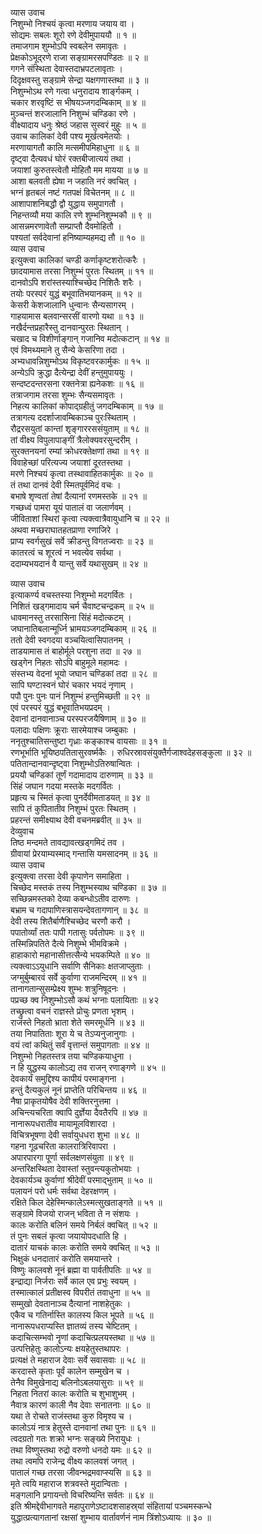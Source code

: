 व्यास उवाच  
निशुम्भो निश्चयं कृत्वा मरणाय जयाय वा ।  
सोद्यमः सबलः शूरो रणे देवीमुपाययौ ॥ १ ॥  
तमाजगाम शुम्भोऽपि स्वबलेन समावृतः ।  
प्रेक्षकोऽभूद्‌रणे राजा सङ्ग्रामरसपण्डितः ॥ २ ॥  
गगने संस्थिता देवास्तदाभ्रपटलावृताः ।  
दिदृक्षवस्तु सङ्ग्रामे सेन्द्रा यक्षगणास्तथा ॥ ३ ॥  
निशुम्भोऽथ रणे गत्वा धनुरादाय शार्ङ्गकम् ।  
चकार शरवृष्टिं स भीषयञ्जगदम्बिकाम् ॥ ४ ॥  
मुञ्चन्तं शरजालानि निशुम्भं चण्डिका रणे ।  
वीक्ष्यादाय धनुः श्रेष्ठं जहास सुस्वरं मुहुः ॥ ५ ॥  
उवाच कालिकां देवी पश्य मूर्खत्वमेतयोः ।  
मरणायागतौ कालि मत्समीपमिहाधुना ॥ ६ ॥  
दृष्ट्वा दैत्यवधं घोरं रक्तबीजात्ययं तथा ।  
जयाशां कुरुतस्त्वेतौ मोहितौ मम मायया ॥ ७ ॥  
आशा बलवती ह्येषा न जहाति नरं क्वचित् ।  
भग्नं हृतबलं नष्टं गतपक्षं विचेतनम् ॥ ८ ॥  
आशापाशनिबद्धौ द्वौ युद्धाय समुपागतौ ।  
निहन्तव्यौ मया कालि रणे शुम्भनिशुम्भकौ ॥ ९ ॥  
आसन्नमरणावेतौ सम्प्राप्तौ दैवमोहितौ ।  
पश्यतां सर्वदेवानां हनिष्याम्यहमद्य तौ ॥ १० ॥  
व्यास उवाच  
इत्युक्त्वा कालिकां चण्डी कर्णाकृष्टशरोत्करैः ।  
छादयामास तरसा निशुम्भं पुरतः स्थितम् ॥ ११ ॥  
दानवोऽपि शरांस्तस्याश्चिच्छेद निशितैः शरैः ।  
तयोः परस्परं युद्धं बभूवातिभयानकम् ॥ १२ ॥  
केसरी केशजालानि धुन्वानः सैन्यसागरम् ।  
गाहयामास बलवान्सरसीं वारणो यथा ॥ १३ ॥  
नखैर्दन्तप्रहारैस्तु दानवान्पुरतः स्थितान् ।  
चखाद च विशीर्णाङ्गान् गजानिव मदोत्कटान् ॥ १४ ॥  
एवं विमथ्यमाने तु सैन्ये केसरिणा तदा ।  
अभ्यधावन्निशुम्भोऽथ विकृष्टवरकार्मुकः ॥ १५ ॥  
अन्येऽपि क्रुद्धा दैत्येन्द्रा देवीं हन्तुमुपाययुः ।  
सन्दष्टदन्तरसना रक्तनेत्रा ह्यनेकशः ॥ १६ ॥  
तत्राजगाम तरसा शुम्भः सैन्यसमावृतः ।  
निहत्य कालिकां कोपाद्‌ग्रहीतुं जगदम्बिकाम् ॥ १७ ॥  
तत्रागत्य ददर्शाजावम्बिकाञ्च पुरःस्थिताम् ।  
रौद्ररसयुतां कान्तां शृङ्गाररससंयुताम् ॥ १८ ॥  
तां वीक्ष्य विपुलापाङ्गीं त्रैलोक्यवरसुन्दरीम् ।  
सुरक्तनयनां रम्यां क्रोधरक्तेक्षणां तथा ॥ १९ ॥  
विवाहेच्छां परित्यज्य जयाशां दूरतस्तथा ।  
मरणे निश्चयं कृत्वा तस्थावाहितकार्मुकः ॥ २० ॥  
तं तथा दानवं देवी स्मितपूर्वमिदं वचः ।  
बभाषे शृण्वतां तेषां दैत्यानां रणमस्तके ॥ २१ ॥  
गच्छध्वं पामरा यूयं पातालं वा जलार्णवम् ।  
जीविताशां स्थिरां कृत्वा त्यक्त्वात्रैवायुधानि च ॥ २२ ॥  
अथवा मच्छराघातहतप्राणा रणाजिरे ।  
प्राप्य स्वर्गसुखं सर्वे क्रीडन्तु विगतज्वराः ॥ २३ ॥  
कातरत्वं च शूरत्वं न भवत्येव सर्वथा ।  
ददाम्यभयदानं वै यान्तु सर्वे यथासुखम् ॥ २४ ॥  
  
व्यास उवाच  
इत्याकर्ण्य वचस्तस्या निशुम्भो मदगर्वितः ।  
निशितं खड्गमादाय चर्म चैवाष्टचन्द्रकम् ॥ २५ ॥  
धावमानस्तु तरसासिना सिंहं मदोत्कटम् ।  
जघानातिबलान्मूर्ध्नि भ्रामयञ्जगदम्बिकाम् ॥ २६ ॥  
ततो देवी स्वगदया वञ्चयित्वासिपातनम् ।  
ताडयामास तं बाहोर्मूले परशुना तदा ॥ २७ ॥  
खड्गेन निहतः सोऽपि बाहुमूले महामदः ।  
संस्तभ्य वेदनां भूयो जघान चण्डिकां तदा ॥ २८ ॥  
सापि घण्टास्वनं घोरं चकार भयदं नृणाम् ।  
पपौ पुनः पुनः पानं निशुम्भं हन्तुमिच्छती ॥ २९ ॥  
एवं परस्परं युद्धं बभूवातिभयप्रदम् ।  
देवानां दानवानाञ्च परस्परजयैषिणाम् ॥ ३० ॥  
पलादाः पक्षिणः क्रूराः सारमेयाश्च जम्बुकाः ।  
ननृतुश्चातिसन्तुष्टा गृध्राः कङ्काश्च वायसाः ॥ ३१ ॥  
रणभूर्भाति भूयिष्ठपतितासुरवर्ष्मकैः ।
रुधिरस्रावसंयुक्तैर्गजाश्वदेहसङ्कुला ॥ ३२ ॥  
पतितान्दानवान्दृष्ट्वा निशुम्भोऽतिरुषान्वितः ।  
प्रययौ चण्डिकां तूर्णं गदामादाय दारुणाम् ॥ ३३ ॥  
सिंहं जघान गदया मस्तके मदगर्वितः ।  
प्रहृत्य च स्मितं कृत्वा पुनर्देवीमताडयत् ॥ ३४ ॥  
सापि तं कुपितातीव निशुम्भं पुरतः स्थितम् ।  
प्रहरन्तं समीक्ष्याथ देवी वचनमब्रवीत् ॥ ३५ ॥  
देव्युवाच  
तिष्ठ मन्दमते तावद्यावत्खड्गमिदं तव ।  
ग्रीवायां प्रेरयाम्यस्माद्‌ गन्तासि यमसादनम् ॥ ३६ ॥  
व्यास उवाच  
इत्युक्त्वा तरसा देवी कृपाणेन समाहिता ।  
चिच्छेद मस्तकं तस्य निशुम्भस्याथ चण्डिका ॥ ३७ ॥  
सच्छिन्नमस्तको देव्या कबन्धोऽतीव दारुणः ।  
बभ्राम च गदापाणिस्त्रासयन्देवतागणान् ॥ ३८ ॥  
देवी तस्य शितैर्बाणैश्चिच्छेद चरणौ करौ ।  
पपातोर्व्यां ततः पापी गतासुः पर्वतोपमः ॥ ३९ ॥  
तस्मिन्निपतिते दैत्ये निशुम्भे भीमविक्रमे ।  
हाहाकारो महानासीत्तत्सैन्ये भयकम्पिते ॥ ४० ॥  
त्यक्त्वाऽऽयुधानि सर्वाणि सैनिकाः क्षतजाप्लुताः ।  
जग्मुर्बुम्बारवं सर्वे कुर्वाणा राजमन्दिरम् ॥ ४१ ॥  
तानागतान्सुसम्प्रेक्ष्य शुम्भः शत्रुनिषूदनः ।  
पप्रच्छ क्व निशुम्भोऽसौ कथं भग्नाः पलायिताः ॥ ४२  
तच्छ्रुत्वा वचनं राज्ञस्ते प्रोचुः प्रणता भृशम् ।  
राजंस्ते निहतो भ्राता शेते समरमूर्धनि ॥ ४३ ॥  
तया निपातिताः शूरा ये च तेऽप्यनुजानुगाः ।  
वयं त्वां कथितुं सर्वं वृत्तान्तं समुपागताः ॥ ४४ ॥  
निशुम्भो निहतस्तत्र तया चण्डिकयाधुना ।  
न हि युद्धस्य कालोऽद्य तव राजन् रणाङ्गणे ॥ ४५ ॥  
देवकार्यं समुद्दिश्य कापीयं परमाङ्गना ।  
हन्तुं दैत्यकुलं नूनं प्राप्तेति परिचिन्तय ॥ ४६ ॥  
नैषा प्राकृतयोषैव देवी शक्तिरनुत्तमा ।  
अचिन्त्यचरिता क्वापि दुर्ज्ञेया दैवतैरपि ॥ ४७ ॥  
नानारूपधरातीव मायामूलविशारदा ।  
विचित्रभूषणा देवी सर्वायुधधरा शुभा ॥ ४८ ॥  
गहना गूढचरिता कालरात्रिरिवापरा ।  
अपारपारगा पूर्णा सर्वलक्षणसंयुता ॥ ४९ ॥  
अन्तरिक्षस्थिता देवास्तां स्तुवन्त्यकुतोभयाः ।  
देवकार्यञ्च कुर्वाणां श्रीदेवीं परमाद्‌भुताम् ॥ ५० ॥  
पलायनं परो धर्मः सर्वथा देहरक्षणम् ।  
रक्षिते किल देहेस्मिन्कालेऽस्मत्सुखताङ्गते ॥ ५१ ॥  
सङ्ग्रामे विजयो राजन् भविता ते न संशयः ।  
कालः करोति बलिनं समये निर्बलं क्वचित् ॥ ५२ ॥  
तं पुनः सबलं कृत्वा जयायोपदधाति हि ।  
दातारं याचकं कालः करोति समये क्वचित् ॥ ५३ ॥  
भिक्षुकं धनदातारं करोति समयान्तरे ।  
विष्णुः कालवशे नूनं ब्रह्मा वा पार्वतीपतिः ॥ ५४ ॥  
इन्द्राद्या निर्जराः सर्वे काल एव प्रभुः स्वयम् ।  
तस्मात्कालं प्रतीक्षस्व विपरीतं तवाधुना ॥ ५५ ॥  
सम्मुखो देवतानाञ्च दैत्यानां नाशहेतुकः ।  
एकैव च गतिर्नास्ति कालस्य किल भूपते ॥ ५६ ॥  
नानारूपधराप्यस्ति ज्ञातव्यं तस्य चेष्टितम् ।  
कदाचित्सम्भवो नॄणां कदाचित्प्रलयस्तथा ॥ ५७ ॥  
उत्पत्तिहेतुः कालोऽन्यः क्षयहेतुस्तथापरः ।  
प्रत्यक्षं ते महाराज देवाः सर्वे सवासवाः ॥ ५८ ॥  
करदास्ते कृताः पूर्वं कालेन सम्मुखेन च ।  
तेनैव विमुखेनाद्य बलिनोऽबलयासुराः ॥ ५९ ॥  
निहता नितरां कालः करोति च शुभाशुभम् ।  
नैवात्र कारणं काली नैव देवाः सनातनाः ॥ ६० ॥  
यथा ते रोचते राजंस्तथा कुरु विमृश्य च ।  
कालोऽयं नात्र हेतुस्ते दानवानां तथा पुनः ॥ ६१ ॥  
त्वदग्रतो गतः शक्रो भग्नः सङ्ख्ये निरायुधः ।  
तथा विष्णुस्तथा रुद्रो वरुणो धनदो यमः ॥ ६२ ॥  
तथा त्वमपि राजेन्द्र वीक्ष्य कालवशं जगत् ।  
पातालं गच्छ तरसा जीवन्भद्रमवाप्स्यसि ॥ ६३ ॥  
मृते त्वयि महाराज शत्रवस्ते मुदान्विताः ।  
मङ्गलानि प्रगायन्तो विचरिष्यन्ति सर्वतः ॥ ६४ ॥  
इति श्रीमद्देवीभागवते महापुराणेऽष्टादशसाहस्र्यां संहितायां पञ्चमस्कन्धे  
युद्धात्प्रत्यागतानां रक्षसां शुम्भाय वार्तावर्णनं नाम त्रिंशोऽध्यायः ॥ ३० ॥
